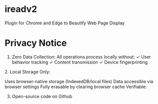 # ireadv2
Plugin for Chrome and Edge to Beautify Web Page Display

# Privacy Notice
1. Zero Data Collection‌: All operations process locally without:
✓ User behavior tracking
✓ Content transmission
✓ Device fingerprinting

‌2. Local Storage Only‌:

Uses browser-native storage (IndexedDB/local files)
Data accessible via browser settings
Fully erasable by clearing browser cache
‌Verifiable‌:

3. Open-source code on Github
